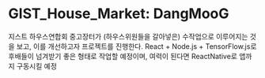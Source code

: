 # GIST_House_Market: DangMooG
지스트 하우스연합회 중고장터가 (하우스위원들을 갈아넣은) 수작업으로 이루어지는 것을 보고, 이를 개선하고자 프로젝트를 진행한다. React + Node.js + TensorFlow.js로 후배들이 넘겨받기 좋은 형태로 작업할 예정이며, 여력이 된다면 ReactNative로 앱까지 구동시킬 예정
